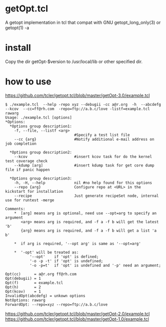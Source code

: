 # getOpt.tcl
A getopt implementation in tcl that compat with GNU getopt_long_only(3) or getopt(1) -a

# install
Copy the dir getOpt-$version to /usr/local/lib or other specified dir.

# how to use
https://github.com/tcler/getopt.tcl/blob/master/getOpt-3.0/example.tcl

```
$ ./example.tcl  --help -repo xyz --debugii -cc a@r.org  -h  --abcdefg  --kcov  --cc=ff@rh.com  -repo=ftp://a.b.c/love -listf=example.tcl rawarg
Usage: ./example.tcl [options]
*Options:
  *Options group description1:
    -f, --file, --listf <arg> 
                               #Specify a test list file
    --cc {arg}                 #Notify additional e-mail address on job completion

  *Options group description2:
    --kcov                     #insert kcov task for do the kernel test coverage check
    --kdump [arg]              #insert kdump task for get core dump file if panic happen

  *Options group description3:
    -h, -H, --help             nil #no help found for this options
    --repo {arg}               Configure repo at <URL> in the kickstart for installation
    --recipe                   Just generate recipeSet node, internal use for runtest -merge

Comments:
    *  [arg] means arg is optional, need use --opt=arg to specify an argument
       <arg> means arg is required, and -f a -f b will get the latest 'b'
       {arg} means arg is required, and -f a -f b will get a list 'a b'

    *  if arg is required, '--opt arg' is same as '--opt=arg'

    *  '-opt' will be treated as:
           '--opt'    if 'opt' is defined;
           '-o -p -t' if 'opt' is undefined;
           '-o -p=t'  if 'opt' is undefined and '-p' need an argument;

Opt(cc)      = a@r.org ff@rh.com
Opt(debugii) = 1
Opt(f)       = example.tcl
Opt(h)       = 2
Opt(kcov)    = 1
InvalidOpt(abcdefg) = unkown options
NotOptions: rawarg
ForwardOpt: --repo=xyz --repo=ftp://a.b.c/love

```

https://github.com/tcler/getopt.tcl/blob/master/getOpt-2.0/example.tcl
https://github.com/tcler/getopt.tcl/blob/master/getOpt-1.0/example.tcl
